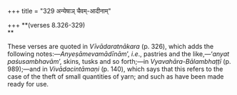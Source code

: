 +++
title = "329 अन्येषाञ् चैवम्-आदीनाम्"

+++
**(verses 8.326-329)  
**

These verses are quoted in *Vīvādaratnākara* (p. 326), which adds the
following notes:—*Anyeṣāmevamādīnām*’, *i.e*., pastries and the
like,—‘*anyat paśusambhavām*’, skins, tusks and so forth;—in
*Vyavahāra-Bālambhaṭṭī* (p. 989);—and in *Vivādacintāmaṇi* (p. 140),
which says that this refers to the case of the theft of small quantities
of yarn; and such as have been made ready for use.




